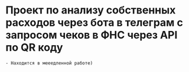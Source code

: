 # Проект по анализу собственных расходов через бота в телеграм с запросом чеков в ФНС через API по QR коду
    - Находится в мееедленной работе)

